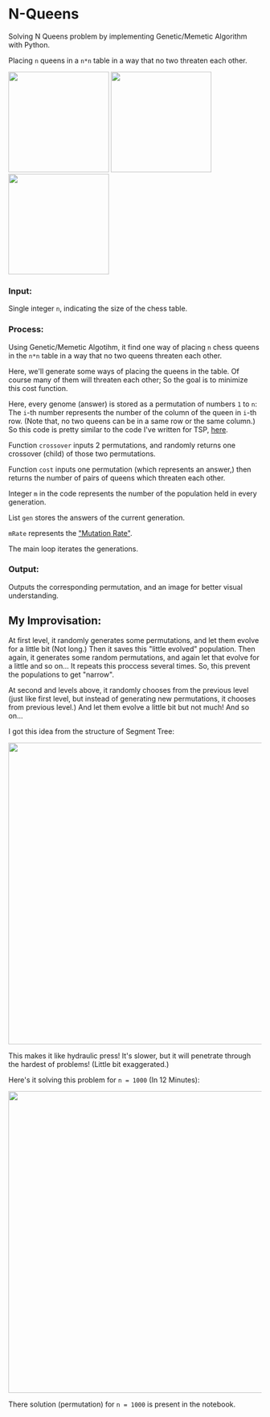 # N-Queens
Solving N Queens problem by implementing Genetic/Memetic Algorithm with Python.

Placing `n` queens in a `n*n` table in a way that no two threaten each other.

<p float="left">
  <img src="https://user-images.githubusercontent.com/12760574/130360378-91128b7d-dbc3-406f-9d9a-050cbeff0cc4.png" width="200" />
  <img src="https://user-images.githubusercontent.com/12760574/130360386-4a50a435-52b0-4883-a4ab-0390732d2e85.png" width="200" /> 
  <img src="https://user-images.githubusercontent.com/12760574/130360388-be1eaf9a-df31-4e40-800c-3022bfaf6270.png" width="200" />
</p>


### Input:
Single integer `n`, indicating the size of the chess table.

### Process:
Using Genetic/Memetic Algotihm, it find one way of placing `n` chess queens in the `n*n` table in a way that no two queens threaten each other.

Here, we'll generate some ways of placing the queens in the table. Of course many of them will threaten each other; So the goal is to minimize this cost function.

Here, every genome (answer) is stored as a permutation of numbers `1` to `n`: The `i`-th number represents the number of the column of the queen in `i`-th row. (Note that, no two queens can be in a same row or the same column.) So this code is pretty similar to the code I've written for TSP, [here](https://github.com/ShayanGilmour/TSP-Genetic-Algorithm).

Function `crossover` inputs 2 permutations, and randomly returns one crossover (child) of those two permutations.

Function `cost` inputs one permutation (which represents an answer,) then returns the number of pairs of queens which threaten each other.

Integer `m` in the code represents the number of the population held in every generation.

List `gen` stores the answers of the current generation.

`mRate` represents the ["Mutation Rate"](https://en.wikipedia.org/wiki/Mutation_rate).

The main loop iterates the generations.

### Output:
Outputs the corresponding permutation, and an image for better visual understanding.

## My Improvisation:
At first level, it randomly generates some permutations, and let them evolve for a little bit (Not long.) Then it saves this "little evolved" population. Then again, it generates some random permutations, and again let that evolve for a little and so on... It repeats this proccess several times. So, this prevent the populations to get "narrow".

At second and levels above, it randomly chooses from the previous level (just like first level, but instead of generating new permutations, it chooses from previous level.) And let them evolve a little bit but not much! And so on...

I got this idea from the structure of Segment Tree:

<p float="left">
  <img src="https://user-images.githubusercontent.com/12760574/130359662-f19c6aea-e12b-41b0-88db-90404dd35358.png" width="600" />
</p>

This makes it like hydraulic press! It's slower, but it will penetrate through the hardest of problems! (Little bit exaggerated.)

Here's it solving this problem for `n = 1000` (In 12 Minutes):
<p float="left">
  <img src="https://user-images.githubusercontent.com/12760574/130361012-17c47b2e-300b-4b02-a77f-dec548b1ea37.png" width="600" />
</p>

There solution (permutation) for `n = 1000` is present in the notebook.
